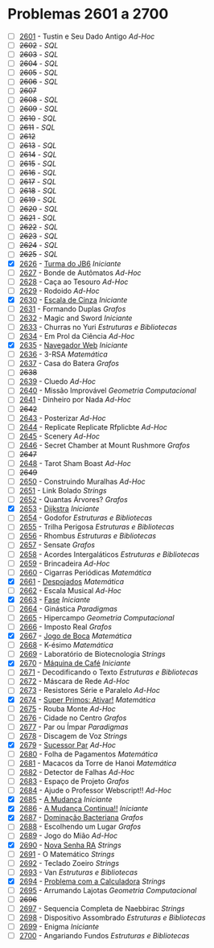# Problemas 2601 a 2700

  - [ ]  [2601](https://www.urionlinejudge.com.br/judge/pt/problems/view/2601) - Tustin e Seu Dado Antigo *Ad-Hoc*
  - [ ]  ~~2602~~ - *SQL*
  - [ ]  ~~2603~~ - *SQL*
  - [ ]  ~~2604~~ - *SQL*
  - [ ]  ~~2605~~ - *SQL*
  - [ ]  ~~2606~~ - *SQL*
  - [ ] ~~2607~~
  - [ ]  ~~2608~~ - *SQL*
  - [ ]  ~~2609~~ - *SQL*
  - [ ]  ~~2610~~ - *SQL*
  - [ ]  ~~2611~~ - *SQL*
  - [ ] ~~2612~~
  - [ ]  ~~2613~~ - *SQL*
  - [ ]  ~~2614~~ - *SQL*
  - [ ]  ~~2615~~ - *SQL*
  - [ ]  ~~2616~~ - *SQL*
  - [ ]  ~~2617~~ - *SQL*
  - [ ]  ~~2618~~ - *SQL*
  - [ ]  ~~2619~~ - *SQL*
  - [ ]  ~~2620~~ - *SQL*
  - [ ]  ~~2621~~ - *SQL*
  - [ ]  ~~2622~~ - *SQL*
  - [ ]  ~~2623~~ - *SQL*
  - [ ]  ~~2624~~ - *SQL*
  - [ ]  ~~2625~~ - *SQL*
  - [x]  [2626](https://www.urionlinejudge.com.br/judge/pt/problems/view/2626) - [Turma do JB6](https://github.com/potigol/URI-Potigol/blob/master/src/2601-2700/2626.poti) *Iniciante*
  - [ ]  [2627](https://www.urionlinejudge.com.br/judge/pt/problems/view/2627) - Bonde de Autômatos *Ad-Hoc*
  - [ ]  [2628](https://www.urionlinejudge.com.br/judge/pt/problems/view/2628) - Caça ao Tesouro *Ad-Hoc*
  - [ ]  [2629](https://www.urionlinejudge.com.br/judge/pt/problems/view/2629) - Rodoido *Ad-Hoc*
  - [x]  [2630](https://www.urionlinejudge.com.br/judge/pt/problems/view/2630) - [Escala de Cinza](https://github.com/potigol/URI-Potigol/blob/master/src/2601-2700/2630.poti) *Iniciante*
  - [ ]  [2631](https://www.urionlinejudge.com.br/judge/pt/problems/view/2631) - Formando Duplas *Grafos*
  - [ ]  [2632](https://www.urionlinejudge.com.br/judge/pt/problems/view/2632) - Magic and Sword *Iniciante*
  - [ ]  [2633](https://www.urionlinejudge.com.br/judge/pt/problems/view/2633) - Churras no Yuri *Estruturas e Bibliotecas*
  - [ ]  [2634](https://www.urionlinejudge.com.br/judge/pt/problems/view/2634) - Em Prol da Ciência *Ad-Hoc*
  - [x]  [2635](https://www.urionlinejudge.com.br/judge/pt/problems/view/2635) - [Navegador Web](https://github.com/potigol/URI-Potigol/blob/master/src/2601-2700/2635.poti) *Iniciante*
  - [ ]  [2636](https://www.urionlinejudge.com.br/judge/pt/problems/view/2636) - 3-RSA *Matemática*
  - [ ]  [2637](https://www.urionlinejudge.com.br/judge/pt/problems/view/2637) - Casa do Batera *Grafos*
  - [ ] ~~2638~~
  - [ ]  [2639](https://www.urionlinejudge.com.br/judge/pt/problems/view/2639) - Cluedo *Ad-Hoc*
  - [ ]  [2640](https://www.urionlinejudge.com.br/judge/pt/problems/view/2640) - Missão Improvável *Geometria Computacional*
  - [ ]  [2641](https://www.urionlinejudge.com.br/judge/pt/problems/view/2641) - Dinheiro por Nada *Ad-Hoc*
  - [ ] ~~2642~~
  - [ ]  [2643](https://www.urionlinejudge.com.br/judge/pt/problems/view/2643) - Posterizar *Ad-Hoc*
  - [ ]  [2644](https://www.urionlinejudge.com.br/judge/pt/problems/view/2644) - Replicate Replicate Rfplicbte *Ad-Hoc*
  - [ ]  [2645](https://www.urionlinejudge.com.br/judge/pt/problems/view/2645) - Scenery *Ad-Hoc*
  - [ ]  [2646](https://www.urionlinejudge.com.br/judge/pt/problems/view/2646) - Secret Chamber at Mount Rushmore *Grafos*
  - [ ] ~~2647~~
  - [ ]  [2648](https://www.urionlinejudge.com.br/judge/pt/problems/view/2648) - Tarot Sham Boast *Ad-Hoc*
  - [ ] ~~2649~~
  - [ ]  [2650](https://www.urionlinejudge.com.br/judge/pt/problems/view/2650) - Construindo Muralhas *Ad-Hoc*
  - [ ]  [2651](https://www.urionlinejudge.com.br/judge/pt/problems/view/2651) - Link Bolado *Strings*
  - [ ]  [2652](https://www.urionlinejudge.com.br/judge/pt/problems/view/2652) - Quantas Árvores? *Grafos*
  - [x]  [2653](https://www.urionlinejudge.com.br/judge/pt/problems/view/2653) - [Dijkstra](https://github.com/potigol/URI-Potigol/blob/master/src/2601-2700/2653.poti) *Iniciante*
  - [ ]  [2654](https://www.urionlinejudge.com.br/judge/pt/problems/view/2654) - Godofor *Estruturas e Bibliotecas*
  - [ ]  [2655](https://www.urionlinejudge.com.br/judge/pt/problems/view/2655) - Trilha Perigosa *Estruturas e Bibliotecas*
  - [ ]  [2656](https://www.urionlinejudge.com.br/judge/pt/problems/view/2656) - Rhombus *Estruturas e Bibliotecas*
  - [ ]  [2657](https://www.urionlinejudge.com.br/judge/pt/problems/view/2657) - Sensate *Grafos*
  - [ ]  [2658](https://www.urionlinejudge.com.br/judge/pt/problems/view/2658) - Acordes Intergaláticos *Estruturas e Bibliotecas*
  - [ ]  [2659](https://www.urionlinejudge.com.br/judge/pt/problems/view/2659) - Brincadeira *Ad-Hoc*
  - [ ]  [2660](https://www.urionlinejudge.com.br/judge/pt/problems/view/2660) - Cigarras Periódicas *Matemática*
  - [x]  [2661](https://www.urionlinejudge.com.br/judge/pt/problems/view/2661) - [Despojados](https://github.com/potigol/URI-Potigol/blob/master/src/2601-2700/2661.poti) *Matemática*
  - [ ]  [2662](https://www.urionlinejudge.com.br/judge/pt/problems/view/2662) - Escala Musical *Ad-Hoc*
  - [x]  [2663](https://www.urionlinejudge.com.br/judge/pt/problems/view/2663) - [Fase](https://github.com/potigol/URI-Potigol/blob/master/src/2601-2700/2663.poti) *Iniciante*
  - [ ]  [2664](https://www.urionlinejudge.com.br/judge/pt/problems/view/2664) - Ginástica *Paradigmas*
  - [ ]  [2665](https://www.urionlinejudge.com.br/judge/pt/problems/view/2665) - Hipercampo *Geometria Computacional*
  - [ ]  [2666](https://www.urionlinejudge.com.br/judge/pt/problems/view/2666) - Imposto Real *Grafos*
  - [x]  [2667](https://www.urionlinejudge.com.br/judge/pt/problems/view/2667) - [Jogo de Boca](https://github.com/potigol/URI-Potigol/blob/master/src/2601-2700/2667.poti) *Matemática*
  - [ ]  [2668](https://www.urionlinejudge.com.br/judge/pt/problems/view/2668) - K-ésimo *Matemática*
  - [ ]  [2669](https://www.urionlinejudge.com.br/judge/pt/problems/view/2669) - Laboratório de Biotecnologia *Strings*
  - [x]  [2670](https://www.urionlinejudge.com.br/judge/pt/problems/view/2670) - [Máquina de Café](https://github.com/potigol/URI-Potigol/blob/master/src/2601-2700/2670.poti) *Iniciante*
  - [ ]  [2671](https://www.urionlinejudge.com.br/judge/pt/problems/view/2671) - Decodificando o Texto *Estruturas e Bibliotecas*
  - [ ]  [2672](https://www.urionlinejudge.com.br/judge/pt/problems/view/2672) - Máscara de Rede *Ad-Hoc*
  - [ ]  [2673](https://www.urionlinejudge.com.br/judge/pt/problems/view/2673) - Resistores Série e Paralelo *Ad-Hoc*
  - [x]  [2674](https://www.urionlinejudge.com.br/judge/pt/problems/view/2674) - [Super Primos: Ativar!](https://github.com/potigol/URI-Potigol/blob/master/src/2601-2700/2674.poti) *Matemática*
  - [ ]  [2675](https://www.urionlinejudge.com.br/judge/pt/problems/view/2675) - Rouba Monte *Ad-Hoc*
  - [ ]  [2676](https://www.urionlinejudge.com.br/judge/pt/problems/view/2676) - Cidade no Centro *Grafos*
  - [ ]  [2677](https://www.urionlinejudge.com.br/judge/pt/problems/view/2677) - Par ou Ímpar *Paradigmas*
  - [ ]  [2678](https://www.urionlinejudge.com.br/judge/pt/problems/view/2678) - Discagem de Voz *Strings*
  - [x]  [2679](https://www.urionlinejudge.com.br/judge/pt/problems/view/2679) - [Sucessor Par](https://github.com/potigol/URI-Potigol/blob/master/src/2601-2700/2679.poti) *Ad-Hoc*
  - [ ]  [2680](https://www.urionlinejudge.com.br/judge/pt/problems/view/2680) - Folha de Pagamentos *Matemática*
  - [ ]  [2681](https://www.urionlinejudge.com.br/judge/pt/problems/view/2681) - Macacos da Torre de Hanoi *Matemática*
  - [ ]  [2682](https://www.urionlinejudge.com.br/judge/pt/problems/view/2682) - Detector de Falhas *Ad-Hoc*
  - [ ]  [2683](https://www.urionlinejudge.com.br/judge/pt/problems/view/2683) - Espaço de Projeto *Grafos*
  - [ ]  [2684](https://www.urionlinejudge.com.br/judge/pt/problems/view/2684) - Ajude o Professor Webscript!! *Ad-Hoc*
  - [x]  [2685](https://www.urionlinejudge.com.br/judge/pt/problems/view/2685) - [A Mudança](https://github.com/potigol/URI-Potigol/blob/master/src/2601-2700/2685.poti) *Iniciante*
  - [x]  [2686](https://www.urionlinejudge.com.br/judge/pt/problems/view/2686) - [A Mudança Continua!!](https://github.com/potigol/URI-Potigol/blob/master/src/2601-2700/2686.poti) *Iniciante*
  - [x]  [2687](https://www.urionlinejudge.com.br/judge/pt/problems/view/2687) - [Dominação Bacteriana](https://github.com/potigol/URI-Potigol/blob/master/src/2601-2700/2687.poti) *Grafos*
  - [ ]  [2688](https://www.urionlinejudge.com.br/judge/pt/problems/view/2688) - Escolhendo um Lugar *Grafos*
  - [ ]  [2689](https://www.urionlinejudge.com.br/judge/pt/problems/view/2689) - Jogo do Mião *Ad-Hoc*
  - [x]  [2690](https://www.urionlinejudge.com.br/judge/pt/problems/view/2690) - [Nova Senha RA](https://github.com/potigol/URI-Potigol/blob/master/src/2601-2700/2690.poti) *Strings*
  - [ ]  [2691](https://www.urionlinejudge.com.br/judge/pt/problems/view/2691) - O Matemático *Strings*
  - [ ]  [2692](https://www.urionlinejudge.com.br/judge/pt/problems/view/2692) - Teclado Zoeiro *Strings*
  - [ ]  [2693](https://www.urionlinejudge.com.br/judge/pt/problems/view/2693) - Van *Estruturas e Bibliotecas*
  - [x]  [2694](https://www.urionlinejudge.com.br/judge/pt/problems/view/2694) - [Problema com a Calculadora](https://github.com/potigol/URI-Potigol/blob/master/src/2601-2700/2694.poti) *Strings*
  - [ ]  [2695](https://www.urionlinejudge.com.br/judge/pt/problems/view/2695) - Arrumando Lajotas *Geometria Computacional*
  - [ ] ~~2696~~
  - [ ]  [2697](https://www.urionlinejudge.com.br/judge/pt/problems/view/2697) - Sequencia Completa de Naebbirac *Strings*
  - [ ]  [2698](https://www.urionlinejudge.com.br/judge/pt/problems/view/2698) - Dispositivo Assombrado *Estruturas e Bibliotecas*
  - [ ]  [2699](https://www.urionlinejudge.com.br/judge/pt/problems/view/2699) - Enigma *Iniciante*
  - [ ]  [2700](https://www.urionlinejudge.com.br/judge/pt/problems/view/2700) - Angariando Fundos *Estruturas e Bibliotecas*
